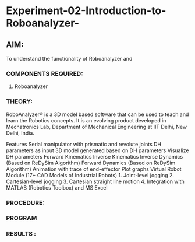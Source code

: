 # Experiment-02-Introduction-to-Roboanalyzer-
## AIM: 
To understand the functionality of Roboanalyzer and 
### COMPONENTS REQUIRED:
1.	Roboanalyzer 

### THEORY: 

RoboAnalyzer® is a 3D model based software that can be used to teach and learn the Robotics concepts. It is an evolving product developed in Mechatronics Lab, Department of Mechanical Engineering at IIT Delhi, New Delhi, India.

Features
 Serial manipulator with prismatic and revolute joints
 DH parameters as input
 3D model generated based on DH parameters
 Visualize DH parameters
 Forward Kinematics
 Inverse Kinematics
 Inverse Dynamics (Based on ReDySim Algorithm)
 Forward Dynamics (Based on ReDySim Algorithm)
 Animation with trace of end-effector
 Plot graphs
 Virtual Robot Module (17+ CAD Models of Industrial Robots)
           1. Joint-level jogging
           2. Cartesian-level jogging
           3. Cartesian straight line motion
           4. Integration with MATLAB (Robotics Toolbox) and 
               MS Excel

### PROCEDURE:
	 


### PROGRAM 
 
 
 
 
 
 
 
 
 
 
 
 
 
 
 
 
 
 
 
 
 















### RESULTS :  
